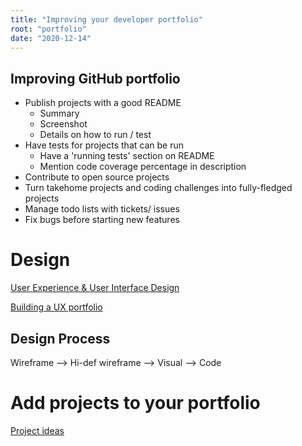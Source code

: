 ```yaml
---
title: "Improving your developer portfolio"
root: "portfolio"
date: "2020-12-14"
---
```



## Improving GitHub portfolio 
- Publish projects with a good README
    - Summary
    - Screenshot
    - Details on how to run / test
- Have tests for projects that can be run
  - Have a 'running tests' section on README
  - Mention code coverage percentage in description
- Contribute to open source projects
- Turn takehome projects and coding challenges into fully-fledged projects
- Manage todo lists with tickets/ issues
- Fix bugs before starting new features

# Design

[User Experience & User Interface Design](/ux-ui)

[Building a UX portfolio](/ux-portfolio)

## Design Process

Wireframe --> Hi-def wireframe --> Visual --> Code
# Add projects to your portfolio

[Project ideas](https://github.com/eliciaauduong/digital-garden/projects)